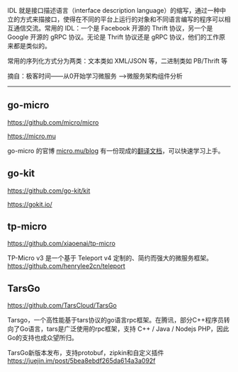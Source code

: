 IDL 就是接口描述语言（interface description language）的缩写，通过一种中立的方式来描接口，使得在不同的平台上运行的对象和不同语言编写的程序可以相互通信交流。常用的 IDL：一个是 Facebook 开源的 Thrift 协议，另一个是 Google 开源的 gRPC 协议。无论是 Thrift 协议还是 gRPC 协议，他们的工作原来都是类似的。

常用的序列化方式分为两类：文本类如 XML/JSON 等，二进制类如 PB/Thrift 等

摘自：极客时间——从0开始学习微服务 -->微服务架构组件分析 

---

## go-micro

https://github.com/micro/micro

https://micro.mu

go-micro 的官博 [micro.mu/blog](https://micro.mu/blog/) 有一份现成的[翻译文档](http://btfak.com/page2/)，可以快速学习上手。

## go-kit

https://github.com/go-kit/kit

https://gokit.io/

## tp-micro

https://github.com/xiaoenai/tp-micro

TP-Micro v3 是一个基于 Teleport v4 定制的、简约而强大的微服务框架。 https://github.com/henrylee2cn/teleport

## TarsGo

https://github.com/TarsCloud/TarsGo

Tarsgo，一个高性能基于tars协议的go语言rpc框架。在腾讯，部分C++程序员转向了Go语言，tars是广泛使用的rpc框架，支持 C++ / Java / Nodejs PHP，因此Go的支持也成众望所归。

TarsGo新版本发布，支持protobuf，zipkin和自定义插件 https://juejin.im/post/5bea8ebdf265da614a3a092f